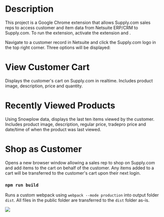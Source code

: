 # Description

This project is a Google Chrome extension that allows Supply.com sales reps to access customer and item data from Netsuite ERP/CRM to Supply.com. To run the extension, activate the extension and . 

Navigate to a customer record in Netsuite and click the Supply.com logo in the top right corner. Three options will be displayed:


# View Customer Cart

Displays the customer's cart on Supply.com in realtime. Includes product image, description, price and quantity.


# Recently Viewed Products

Using Snowplow data, displays the last ten items viewed by the customer. Includes product image, description, regular price, tradepro price and date/time of when the product was last viewed.


# Shop as Customer

Opens a new browser window allowing a sales rep to shop on Supply.com and add items to the cart on behalf of the customer. Any items added to a cart will be transferred to the customer's cart upon their next login.


### `npm run build`

Runs a custom webpack using `webpack --mode production` into output folder `dist`. All files in the public folder are transferred to the `dist` folder as-is.

![](https://www.dropbox.com/s/dbjigldnf3cfecg/ns%20drawer.gif?raw=1)
